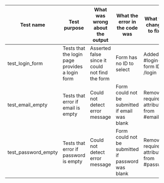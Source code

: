| Test name             | Test purpose                                    | What was wrong about the output                 | What the error in the code was                    | What was changed to fix it                 |
|-----------------------|-------------------------------------------------|-------------------------------------------------|---------------------------------------------------|--------------------------------------------|
| test\_login\_form     | Tests that the login page provides a login form | Asserted false since it could not find the form | Form has no ID to select                          | Added \#login\-form ID to /login           |
| test\_email\_empty    | Tests that error if email is empty              | Could not detect error message                  | Form could not be submitted if email was blank    | Removed required attribute from \#email    |
| test\_password\_empty | Tests that error if password is empty           | Could not detect error message                  | Form could not be submitted if password was blank | Removed required attribute from \#password |

